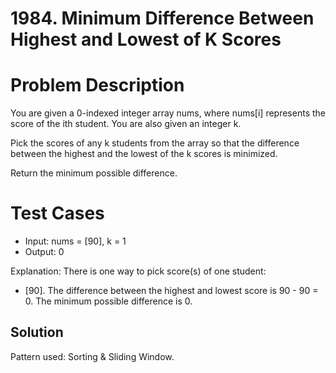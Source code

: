 # 1984. Minimum Difference Between Highest and Lowest of K Scores

# Problem Description

You are given a 0-indexed integer array nums, where nums[i] represents the score of the ith student. You are also given an integer k.

Pick the scores of any k students from the array so that the difference between the highest and the lowest of the k scores is minimized.

Return the minimum possible difference.

# Test Cases

- Input: nums = [90], k = 1
- Output: 0

Explanation: There is one way to pick score(s) of one student:
- [90]. The difference between the highest and lowest score is 90 - 90 = 0.
The minimum possible difference is 0.

## Solution

Pattern used: Sorting & Sliding Window.